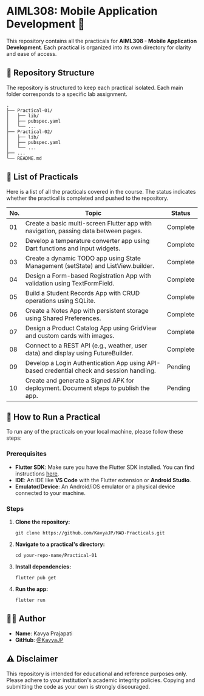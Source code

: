 # AIML308: Mobile Application Development 📱

This repository contains all the practicals for **AIML308 - Mobile Application Development**. Each practical is organized into its own directory for clarity and ease of access.

## 📂 Repository Structure

The repository is structured to keep each practical isolated. Each main folder corresponds to a specific lab assignment.

```
.
├── Practical-01/
│   ├── lib/
│   ├── pubspec.yaml
│   └── ...
├── Practical-02/
│   ├── lib/
│   ├── pubspec.yaml
│   └── ...
├── ...
└── README.md
```

## 🧪 List of Practicals

Here is a list of all the practicals covered in the course. The status indicates whether the practical is completed and pushed to the repository.

| No. | Topic                                                                                     | Status   |
| --- | ----------------------------------------------------------------------------------------- | -------- |
| 01  | Create a basic multi-screen Flutter app with navigation, passing data between pages.      | Complete |
| 02  | Develop a temperature converter app using Dart functions and input widgets.               | Complete |
| 03  | Create a dynamic TODO app using State Management (setState) and ListView.builder.         | Complete |
| 04  | Design a Form-based Registration App with validation using TextFormField.                 | Complete |
| 05  | Build a Student Records App with CRUD operations using SQLite.                            | Complete |
| 06  | Create a Notes App with persistent storage using Shared Preferences.                      | Complete |
| 07  | Design a Product Catalog App using GridView and custom cards with images.                 | Complete |
| 08  | Connect to a REST API (e.g., weather, user data) and display using FutureBuilder.         | Complete |
| 09  | Develop a Login Authentication App using API-based credential check and session handling. | Pending  |
| 10  | Create and generate a Signed APK for deployment. Document steps to publish the app.       | Pending  |

## 🚀 How to Run a Practical

To run any of the practicals on your local machine, please follow these steps:

### **Prerequisites**

* **Flutter SDK**: Make sure you have the Flutter SDK installed. You can find instructions [here](https://docs.flutter.dev/get-started/install).
* **IDE**: An IDE like **VS Code** with the Flutter extension or **Android Studio**.
* **Emulator/Device**: An Android/iOS emulator or a physical device connected to your machine.

### **Steps**

1.  **Clone the repository:**
    ```
    git clone https://github.com/KavyaJP/MAD-Practicals.git
    ```
2.  **Navigate to a practical's directory:**
    ```
    cd your-repo-name/Practical-01
    ```
3.  **Install dependencies:**
    ```
    flutter pub get
    ```
4.  **Run the app:**
    ```
    flutter run
    ```

## 🧑‍💻 Author

* **Name**: Kavya Prajapati
* **GitHub**: [@KavyaJP](https://github.com/KavyaJP)

## ⚠️ Disclaimer

This repository is intended for educational and reference purposes only. Please adhere to your institution's academic integrity policies. Copying and submitting the code as your own is strongly discouraged.